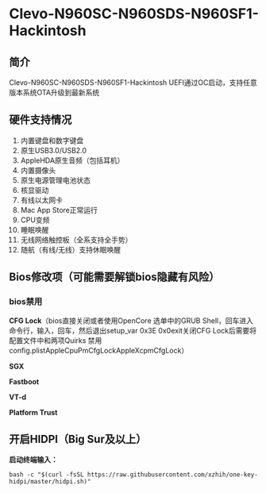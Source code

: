 # Clevo-N960SC-N960SDS-N960SF1-Hackintosh

## 简介

Clevo-N960SC-N960SDS-N960SF1-Hackintosh UEFI通过OC启动，支持任意版本系统OTA升级到最新系统

## 硬件支持情况

1. 内置键盘和数字键盘
2. 原生USB3.0/USB2.0 
3. AppleHDA原生音频（包括耳机）
4. 内置摄像头
5. 原生电源管理电池状态
6. 核显驱动
7. 有线以太网卡
8. Mac App Store正常运行
9. CPU变频
10. 睡眠唤醒
11. 无线网络触控板（全系支持全手势）
12. 随航（有线/无线）支持休眠唤醒

## Bios修改项（可能需要解锁bios隐藏有风险）



### bios禁用

**CFG Lock**（bios直接关闭或者使用OpenCore 选单中的GRUB Shell，回车进入命令行，输入，回车，然后退出setup_var 0x3E 0x0exit关闭CFG Lock后需要将配置文件中和两项Quirks 禁用config.plistAppleCpuPmCfgLockAppleXcpmCfgLock）

**SGX**

**Fastboot**

**VT-d**

**Platform Trust**

## 开启HIDPI（Big Sur及以上）

**启动终端输入：**

```shell
bash -c "$(curl -fsSL https://raw.githubusercontent.com/xzhih/one-key-hidpi/master/hidpi.sh)"
```
